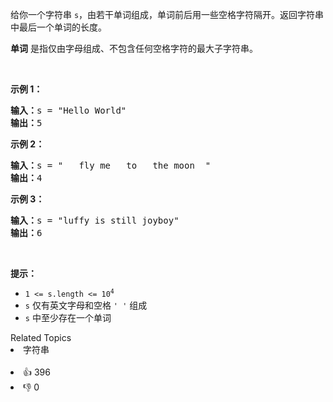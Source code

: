 <p>给你一个字符串 <code>s</code>，由若干单词组成，单词前后用一些空格字符隔开。返回字符串中最后一个单词的长度。</p>

<p><strong>单词</strong> 是指仅由字母组成、不包含任何空格字符的最大子字符串。</p>

<p>&nbsp;</p>

<p><strong>示例 1：</strong></p>

<pre>
<strong>输入：</strong>s = "Hello World"
<strong>输出：</strong>5
</pre>

<p><strong>示例 2：</strong></p>

<pre>
<strong>输入：</strong>s = "   fly me   to   the moon  "
<strong>输出：</strong>4
</pre>

<p><strong>示例 3：</strong></p>

<pre>
<strong>输入：</strong>s = "luffy is still joyboy"
<strong>输出：</strong>6
</pre>

<p>&nbsp;</p>

<p><strong>提示：</strong></p>

<ul>
	<li><code>1 &lt;= s.length &lt;= 10<sup>4</sup></code></li>
	<li><code>s</code> 仅有英文字母和空格 <code>' '</code> 组成</li>
	<li><code>s</code> 中至少存在一个单词</li>
</ul>
<div><div>Related Topics</div><div><li>字符串</li></div></div><br><div><li>👍 396</li><li>👎 0</li></div>